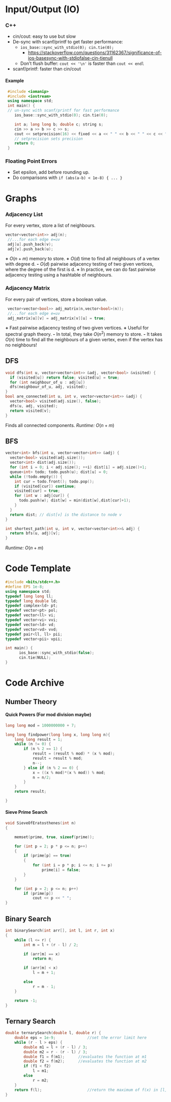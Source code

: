 
# Input/Output (IO)

### C++
- cin/cout: easy to use but slow
- De-sync with scanf/printf to get faster performance:
    - ``ios_base::sync_with_stdio(0); cin.tie(0);``
      - https://stackoverflow.com/questions/31162367/significance-of-ios-basesync-with-stdiofalse-cin-tienull
    - Don’t flush buffer: ``cout << '\n'`` is faster than ``cout << endl``
- scanf/printf: faster than cin/cout

#### Example
```cpp
 #include <iomanip>
 #include <iostream>
 using namespace std;
 int main() {
 // un-sync with scanf/printf for fast performance
    ios_base::sync_with_stdio(0); cin.tie(0);

    int a; long long b; double c; string s;
    cin >> a >> b >> c >> s;
    cout << setprecision(16) << fixed << a << " " << b << " " << c << " " << s << endl;
    // setprecision sets precision
    return 0;
 }
```

### Floating Point Errors

- Set epsilon, add before rounding up.
- Do comparisons with ``if (abs(a-b) < 1e-8) { ... }``

# Graphs

### Adjacency List
For every vertex, store a list of neighbours.
```cpp
vector<vector<int>> adj(n);
 //...for each edge e=uv
 adj[u].push_back(v);
 adj[v].push_back(u);
```
**\+** $O(n + m)$ memory to store.
**\+** $O(d)$ time to find all neighbours of a vertex with degree d.
**\-** $O(d)$ pairwise adjacency testing of two given vertices, where the degree of the first is d.
**\+** In practice, we can do fast pairwise adjacency testing using a hashtable of neighbours.

### Adjacency Matrix
For every pair of vertices, store a boolean value.
```cpp
 vector<vector<bool>> adj_matrix(n,vector<bool>(n));
 //...for each edge e=uv
 adj_matrix[u][v] = adj_matrix[v][u] = true;
```
**\+** Fast pairwise adjacency testing of two given vertices.
**\+** Useful for spectral graph theory.
**\-** In total, they take $O(n^2)$ memory to store.
**\-** It takes $O(n)$ time to find all the neighbours of a given vertex, even if the vertex has no neighbours!

## DFS
```cpp
void dfs(int u, vector<vector<int>> &adj, vector<bool> &visited) {
  if (visited[u]) return false; visited[u] = true;
  for (int neighbour_of_u : adj[u])
  dfs(neighbour_of_u, adj, visited);
}
bool are_connected(int u, int v, vector<vector<int>> &adj) {
  vector<bool> visited(adj.size(), false);
  dfs(u, adj, visited);
  return visited[v];
}
```
Finds all connected components.
*Runtime:* $O(n + m)$

## BFS
```cpp
vector<int> bfs(int u, vector<vector<int>> &adj) {
  vector<bool> visited(adj.size());
  vector<int> dist(adj.size());
  for (int i = 0; i < adj.size(); ++i) dist[i] = adj.size()+1;
  queue<int> todo; todo.push(u); dist[u] = 0;
  while (!todo.empty()) {
    int cur = todo.front(); todo.pop();
    if (visited[cur]) continue;
    visited[cur] = true;
    for (int w : adj[cur]) {
      todo.push(w); dist[w] = min(dist[w],dist[cur]+1);
    }
  }
  return dist; // dist[v] is the distance to node v
}

int shortest_path(int u, int v, vector<vector<int>>& adj) {
  return bfs(u, adj)[v];
}
```
*Runtime:* $O(n + m)$

# Code Template
```cpp
#include <bits/stdc++.h>
#define EPS 1e-8;
using namespace std;
typedef long long ll;
typedef long double ld;
typedef complex<ld> pt;
typedef vector<pt> pol;
typedef vector<ll> vi;
typedef vector<vi> vvi;
typedef vector<ld> vd;
typedef vector<vd> vvd;
typedef pair<ll, ll> pii;
typedef vector<pii> vpii;

int main() {
      ios_base::sync_with_stdio(false);
      cin.tie(NULL);
}
```

# Code Archive
## Number Theory
#### Quick Powers (For mod division maybe)
```cpp
long long mod = 1000000000 + 7;

long long findpower(long long x, long long n){
    long long result = 1;
    while (n != 0) {
        if (n % 2 == 1) {
            result = (result % mod) * (x % mod);
            result = result % mod;
            n--;
        } else if (n % 2 == 0) {
            x = ((x % mod)*(x % mod)) % mod;
            n = n/2;
        }
    }
    return result;

}
```
#### Sieve Prime Search
```cpp
void SieveOfEratosthenes(int n)
{

    memset(prime, true, sizeof(prime));

    for (int p = 2; p * p <= n; p++)
    {
        if (prime[p] == true)
        {
            for (int i = p * p; i <= n; i += p)
                prime[i] = false;
        }
    }

    for (int p = 2; p <= n; p++)
        if (prime[p])
            cout << p << " ";
}
```


## Binary Search
```cpp
int binarySearch(int arr[], int l, int r, int x)
{
    while (l <= r) {
        int m = l + (r - l) / 2;

        if (arr[m] == x)
            return m;

        if (arr[m] < x)
            l = m + 1;

        else
            r = m - 1;
    }

    return -1;
}
```
## Ternary Search
```cpp
double ternarySearch(double l, double r) {
    double eps = 1e-9;              //set the error limit here
    while (r - l > eps) {
        double m1 = l + (r - l) / 3;
        double m2 = r - (r - l) / 3;
        double f1 = f(m1);      //evaluates the function at m1
        double f2 = f(m2);      //evaluates the function at m2
        if (f1 < f2)
            l = m1;
        else
            r = m2;
    }
    return f(l);                    //return the maximum of f(x) in [l, r]
}
```
